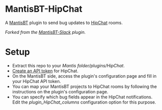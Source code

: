MantisBT-HipChat
================

A [MantisBT](http://www.mantisbt.org/) plugin to send bug updates to [HipChat](https://www.hipchat.com/) rooms.

_Forked from the [MantisBT-Slack](https://github.com/mantisbt-plugins/Slack) plugin._

# Setup
* Extract this repo to your *Mantis folder/plugins/HipChat*.
* [Create an API token](https://www.hipchat.com/admin/api) for HipChat.
* On the MantisBT side, access the plugin's configuration page and fill in your HipChat API token.
* You can map your MantisBT projects to HipChat rooms by following the instructions on the plugin's configuration page.
* You can specify which bug fields appear in the HipChat notifications. Edit the *plugin_HipChat_columns* configuration option for this purpose.

